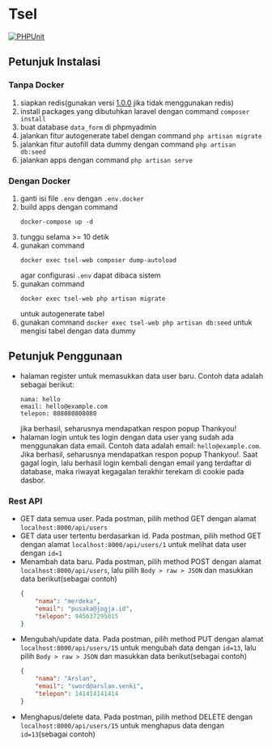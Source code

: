 # Tsel 
[![PHPUnit](https://github.com/dhanyn10/tsel-adver/actions/workflows/laravel.yml/badge.svg)](https://github.com/dhanyn10/tsel-adver/actions/workflows/laravel.yml)
## Petunjuk Instalasi
### Tanpa Docker

1. siapkan redis(gunakan versi [1.0.0](https://github.com/dhanyn10/tsel-adver/releases/tag/v1.0.0) jika tidak menggunakan redis)
2. install packages yang dibutuhkan laravel dengan command `composer install`
3. buat database `data_form` di phpmyadmin
4. jalankan fitur autogenerate tabel dengan command `php artisan migrate`
5. jalankan fitur autofill data dummy dengan command `php artisan db:seed`
6. jalankan apps dengan command `php artisan serve`

### Dengan Docker
1. ganti isi file `.env` dengan `.env.docker`
2. build apps dengan command 
    ```
    docker-compose up -d
    ```
3. tunggu selama >= 10 detik
4. gunakan command
    ```
    docker exec tsel-web composer dump-autoload
    ```
    agar configurasi `.env` dapat dibaca sistem
5. gunakan command
    ```
    docker exec tsel-web php artisan migrate
    ```
    untuk autogenerate tabel
6. gunakan command `docker exec tsel-web php artisan db:seed` untuk mengisi tabel dengan data dummy

## Petunjuk Penggunaan
- halaman register untuk memasukkan data user baru. Contoh data adalah sebagai berikut:
    ```
    nama: hello
    email: hello@example.com
    telepon: 808080808080
    ```
    jika berhasil, seharusnya mendapatkan respon popup Thankyou!
- halaman login untuk tes login dengan data user yang sudah ada menggunakan data email. Contoh data adalah email: `hello@example.com`. Jika berhasil, seharusnya mendapatkan respon popup Thankyou!. Saat gagal login, lalu berhasil login kembali dengan email yang terdaftar di database, maka riwayat kegagalan terakhir terekam di cookie pada dasbor.

### Rest API
- GET data semua user. Pada postman, pilih method GET dengan alamat `localhost:8000/api/users`
- GET data user tertentu berdasarkan id. Pada postman, pilih method GET dengan alamat `localhost:8000/api/users/1` untuk melihat data user dengan `id=1`
- Menambah data baru. Pada postman, pilih method POST dengan alamat `localhost:8000/api/users`, lalu pilih `Body > raw > JSON` dan masukkan data berikut(sebagai contoh)
    ```json
    {
        "nama": "merdeka",
        "email": "pusaka@jogja.id",
        "telepon": 945637295015
    }
    ```
- Mengubah/update data. Pada postman, pilih method PUT dengan alamat `localhost:8000/api/users/15` untuk mengubah data dengan `id=13`, lalu pilih `Body > raw > JSON` dan masukkan data berikut(sebagai contoh)
    ```json
    {
        "nama": "Arslan",
        "email": "sword@arslan.senki",
        "telepon": 141414141414
    }
    ```
- Menghapus/delete data. Pada postman, pilih method DELETE dengan `localhost:8000/api/users/15` untuk menghapus data dengan `id=13`(sebagai contoh)
